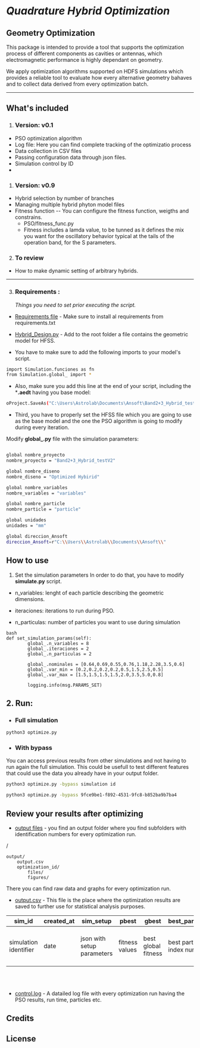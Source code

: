 # *Quadrature Hybrid Optimization*
## **Geometry Optimization**

This package is intended to provide a tool that supports the optimization process of different components as cavities or antennas, which electromagnetic performance is highly dependant on geometry. 

We apply optimization algorithms supported on HDFS simulations which provides a reliable tool to evaluate how every alternative geometry bahaves and to collect data derived from every optimization batch.

---
## **What's included**
1. ### **Version: v0.1**
-   PSO optimization algorithm
-   Log file: Here you can find complete tracking of the optimizatio process
-   Data collection in CSV files
-   Passing configuration data through json files.
-   Simulation control by ID
-   
1. ### **Version: v0.9**

-   Hybrid selection by number of branches
-   Managing multiple hybrid phyton model files 
-   Fitness function
    --  You can configure the fitness function, weigths and constrains.
    -   PSO/fitness_func.py
    -   Fitness includes a lamda value, to be tunned as it defines the mix you want for the oscillatory behavior typical at the tails of the operation band, for the S parameters.


2. ### **To review**
-   How to make dynamic setting of arbitrary hybrids.

---

3. ### **Requirements** :
    _Things you need to set prior executing the script._

* [Requirements file]() - Make sure to install al requirements from requirements.txt

* [Hybrid_Design.py]() - Add to the root folder a file contains the geometric model for HFSS.

*   You have to make sure to add the following imports to your model's script.

```bash
import Simulation.funciones as fn
from Simulation.global_ import *
```

*   Also, make sure you add this line at the end of your script, including the ***.aedt** having you base model:

```bash
oProject.SaveAs("C:\Users\Astrolab\Documents\Ansoft\Band2+3_Hybrid_testV2.aedt", True)

```

*   Third, you have to properly set the HFSS file which you are going to use as the base model and the one the PSO algorithm is going to modify during every iteration.

Modify **global_.py** file with the simulation parameters:


```bash

global nombre_proyecto
nombre_proyecto = "Band2+3_Hybrid_testV2"

global nombre_diseno 
nombre_diseno = "Optimized Hybirid"

global nombre_variables
nombre_variables = "variables"

global nombre_particle 
nombre_particle = "particle"

global unidades
unidades = "mm"

global direccion_Ansoft
direccion_Ansoft=r"C:\\Users\\Astrolab\\Documents\\Ansoft\\" 
```


## **How to use**
1. Set the simulation parameters
In order to do that, you have to modify **simulate.py** script.

-   n_variables: lenght of each particle describing the geometric dimensions.

-   iteraciones: iterations to run during PSO.

-   n_particulas: number of particles you want to use during simulation

```
bash
def set_simulation_params(self):
        global_.n_variables = 8
        global_.iteraciones = 2
        global_.n_particulas = 2

        global_.nominales = [0.64,0.69,0.55,0.76,1.18,2.28,3.5,0.6]
        global_.var_min = [0.2,0.2,0.2,0.2,0.5,1.5,2.5,0.5]
        global_.var_max = [1.5,1.5,1.5,1.5,2.0,3.5,5.0,0.8]

        logging.info(msg.PARAMS_SET)
```



## **2. Run:**

* ### Full simulation
```bash
python3 optimize.py
```

* ### With bypass
You can access previous results from other simulations and not having to run again the full simulation.
This could be usefull to test different features that could use the data you already have in your output folder.

```bash
python3 optimize.py -bypass simulation id
```

```bash
python3 optimize.py -bypass 9fce9be1-f892-4531-9fc8-b852ba9b7ba4
```

## **Review your results after optimizing**
* [output files]() - you find an output folder where you find subfolders with identification numbers for every optimization run.


/

    output/
        output.csv
        optimization_id/
            files/
            figures/


There you can find raw data and graphs for every optimization run.

* [output.csv]() - This file is the place where the optimization results are saved to further use for statistical analysis purposes.

| sim_id | created_at | sim_setup | pbest | gbest | best_particle_id  | best_particle | iteration |
|--------|------------|-----------|-------|-------|------------------|-----------|-----------|
| simulation identifier| date |   json with setup parameters   |  fitness values    |best global fitness| best particle index number |best particle geometric values|iteration where results where found|



<br>
<br>


* [control.log]() - A datailed log file with every optimization run having the PSO results, run time, particles etc.


## **Credits**


## **License**
